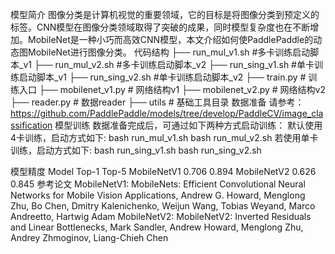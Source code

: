 模型简介
图像分类是计算机视觉的重要领域，它的目标是将图像分类到预定义的标签。CNN模型在图像分类领域取得了突破的成果，同时模型复杂度也在不断增加。MobileNet是一种小巧而高效CNN模型，本文介绍如何使PaddlePaddle的动态图MobileNet进行图像分类。
代码结构
├── run_mul_v1.sh      #多卡训练启动脚本_v1
├── run_mul_v2.sh      #多卡训练启动脚本_v2
├── run_sing_v1.sh     #单卡训练启动脚本_v1
├── run_sing_v2.sh     #单卡训练启动脚本_v2
├── train.py           # 训练入口
├── mobilenet_v1.py    # 网络结构v1
├── mobilenet_v2.py    # 网络结构v2
├── reader.py          # 数据reader
├── utils              # 基础工具目录
数据准备
请参考：https://github.com/PaddlePaddle/models/tree/develop/PaddleCV/image_classification
模型训练
数据准备完成后，可通过如下两种方式启动训练：
默认使用4卡训练，启动方式如下:
bash run_mul_v1.sh
bash run_mul_v2.sh
若使用单卡训练，启动方式如下:
bash run_sing_v1.sh
bash run_sing_v2.sh

模型精度
Model    Top-1    Top-5
MobileNetV1    0.706     0.894
MobileNetV2    0.626    0.845
参考论文
MobileNetV1: MobileNets: Efficient Convolutional Neural Networks for Mobile Vision Applications, Andrew G. Howard, Menglong Zhu, Bo Chen, Dmitry Kalenichenko, Weijun Wang, Tobias Weyand, Marco Andreetto, Hartwig Adam
MobileNetV2: MobileNetV2: Inverted Residuals and Linear Bottlenecks, Mark Sandler, Andrew Howard, Menglong Zhu, Andrey Zhmoginov, Liang-Chieh Chen
